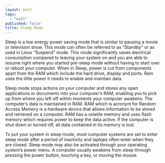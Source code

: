 ```yaml
---
layout: post
tags: 
  - "null"
published: false
title: Sleep Mode
---
```



Sleep is a low energy power saving mode that is similar to pausing a movie or television show.  This mode can often be referred to as “Standby” or as used in Linux “Suspend” mode. This mode significantly saves electrical consumption compared to leaving your system on and you are able to resume right where you started pre-sleep mode without having to start over or reboot your computer.  When in Sleep, power is cut from components apart from the RAM which include the hard drive, display and ports.  Ram uses the little power it needs to enable and maintain data. 

Sleep mode stops actions on your computer and stores any open applications or documents into your computer’s RAM, enabling you to pick up from where you left off within moments your computer awakens.  The computer’s data is maintained in RAM. RAM which is acronym for Random Access Memory is a hardware device that allows information to be stored and retrieved on a computer. RAM has a volatile memory and uses flash memory which requires power to keep the data active.  If the computer is shut down or turned off, all data contained in its memory is lost.
 
To put your system in sleep mode, most computer systems are set to enter sleep mode after a period of inactivity and laptops often enter when they are closed. Sleep mode may also be activated through your operating system’s power menu.  A computer usually awakens from sleep through pressing the power button, touching a key, or moving the mouse.
